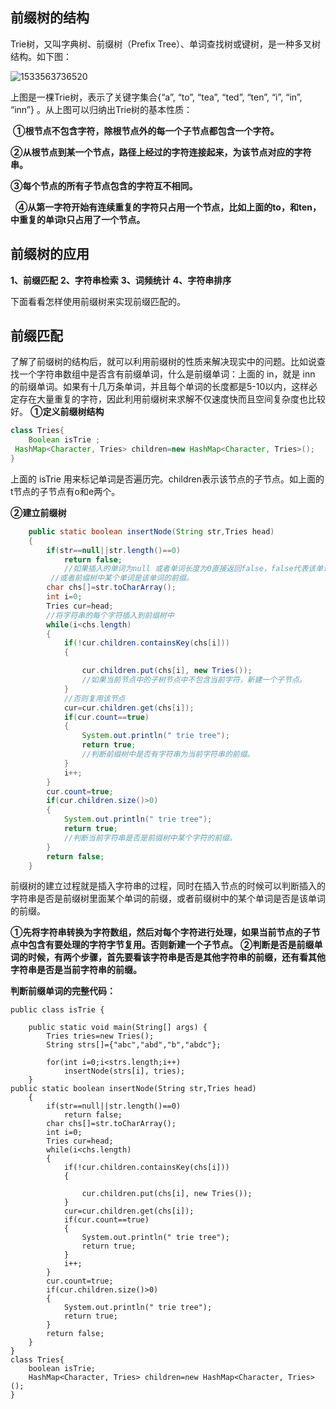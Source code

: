 ## **前缀树的结构**

Trie树，又叫字典树、前缀树（Prefix Tree）、单词查找树或键树，是一种多叉树结构。如下图：

![1533563736520](../../../../AppData/Local/Temp/1533563736520.png)

上图是一棵Trie树，表示了关键字集合{“a”, “to”, “tea”, “ted”, “ten”, “i”, “in”, “inn”} 。从上图可以归纳出Trie树的基本性质：

 **①根节点不包含字符，除根节点外的每一个子节点都包含一个字符。** 

**②从根节点到某一个节点，路径上经过的字符连接起来，为该节点对应的字符串。**

 **③每个节点的所有子节点包含的字符互不相同。**

  **④从第一字符开始有连续重复的字符只占用一个节点，比如上面的to，和ten，中重复的单词t只占用了一个节点。** 

## **前缀树的应用**

**1、前缀匹配** 
**2、字符串检索** 
**3、词频统计** 
**4、字符串排序**

下面看看怎样使用前缀树来实现前缀匹配的。

## **前缀匹配**

了解了前缀树的结构后，就可以利用前缀树的性质来解决现实中的问题。比如说查找一个字符串数组中是否含有前缀单词，什么是前缀单词：上面的 in，就是 inn 的前缀单词。如果有十几万条单词，并且每个单词的长度都是5-10以内，这样必定存在大量重复的字符，因此利用前缀树来求解不仅速度快而且空间复杂度也比较好。 
**①定义前缀树结构**

```java
class Tries{
    Boolean isTrie ;
 HashMap<Character, Tries> children=new HashMap<Character, Tries>(); 
}
```

上面的 isTrie 用来标记单词是否遍历完。children表示该节点的子节点。如上面的t节点的子节点有o和e两个。 

**②建立前缀树**

```java
    public static boolean insertNode(String str,Tries head)
    {
        if(str==null||str.length()==0)
            return false;
            //如果插入的单词为null 或者单词长度为0直接返回false，false代表该单词不是前缀树中某个单词的前缀，
         //或者前缀树中某个单词是该单词的前缀。
        char chs[]=str.toCharArray();
        int i=0;
        Tries cur=head;
        //将字符串的每个字符插入到前缀树中
        while(i<chs.length)
        {           
            if(!cur.children.containsKey(chs[i]))
            {

                cur.children.put(chs[i], new Tries());
                //如果当前节点中的子树节点中不包含当前字符，新建一个子节点。
            }
            //否则复用该节点
            cur=cur.children.get(chs[i]);
            if(cur.count==true)
            {
                System.out.println(" trie tree");
                return true;
                //判断前缀树中是否有字符串为当前字符串的前缀。
            }
            i++;
        }
        cur.count=true;
        if(cur.children.size()>0)
        {
            System.out.println(" trie tree");
            return true;
            //判断当前字符串是否是前缀树中某个字符的前缀。
        }
        return false;
    }
```

前缀树的建立过程就是插入字符串的过程，同时在插入节点的时候可以判断插入的字符串是否是前缀树里面某个单词的前缀，或者前缀树中的某个单词是否是该单词的前缀。

**①先将字符串转换为字符数组，然后对每个字符进行处理，如果当前节点的子节点中包含有要处理的字符字节复用。否则新建一个子节点。** 
**②判断是否是前缀单词的时候，有两个步骤，首先要看该字符串是否是其他字符串的前缀，还有看其他字符串是否是当前字符串的前缀。**

**判断前缀单词的完整代码：**

```
public class isTrie {

    public static void main(String[] args) {
        Tries tries=new Tries();
        String strs[]={"abc","abd","b","abdc"};

        for(int i=0;i<strs.length;i++)  
            insertNode(strs[i], tries);                 
    }
public static boolean insertNode(String str,Tries head)
    {
        if(str==null||str.length()==0)
            return false;
        char chs[]=str.toCharArray();
        int i=0;
        Tries cur=head;
        while(i<chs.length)
        {           
            if(!cur.children.containsKey(chs[i]))
            {

                cur.children.put(chs[i], new Tries());
            }
            cur=cur.children.get(chs[i]);
            if(cur.count==true)
            {
                System.out.println(" trie tree");
                return true;
            }
            i++;
        }
        cur.count=true;
        if(cur.children.size()>0)
        {
            System.out.println(" trie tree");
            return true;
        }
        return false;
    }
}
class Tries{
    boolean isTrie;
    HashMap<Character, Tries> children=new HashMap<Character, Tries>(); 
}
```
